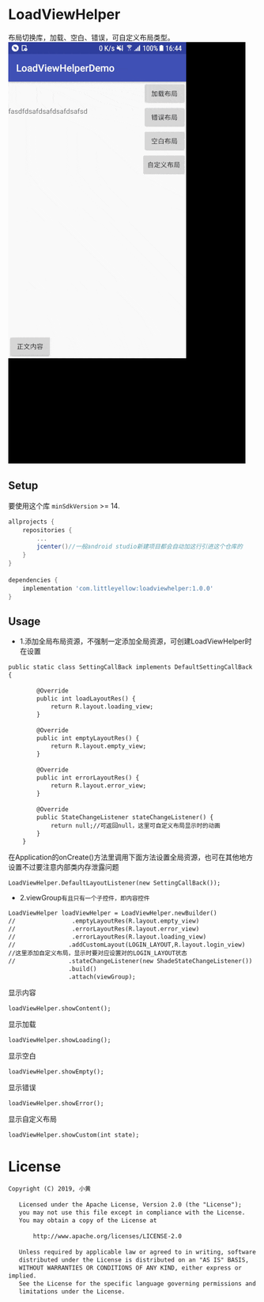 # LoadViewHelper
布局切换库，加载、空白、错误，可自定义布局类型。
![展示](https://raw.githubusercontent.com/cunmin/LoadViewHelper/master/5wbex-chpku.gif)
## Setup

要使用这个库 `minSdkVersion`  >= 14.

```gradle
allprojects {
    repositories {
        ...
        jcenter()//一般android studio新建项目都会自动加这行引进这个仓库的
    }
}

dependencies {
    implementation 'com.littleyellow:loadviewhelper:1.0.0'
}
```

## Usage
- 1.添加全局布局资源，不强制一定添加全局资源，可创建LoadViewHelper时在设置
```
public static class SettingCallBack implements DefaultSettingCallBack {

        @Override
        public int loadLayoutRes() {
            return R.layout.loading_view;
        }

        @Override
        public int emptyLayoutRes() {
            return R.layout.empty_view;
        }

        @Override
        public int errorLayoutRes() {
            return R.layout.error_view;
        }

        @Override
        public StateChangeListener stateChangeListener() {
            return null;//可返回null，这里可自定义布局显示时的动画
        }
    }
```
在Application的onCreate()方法里调用下面方法设置全局资源，也可在其他地方设置不过要注意内部类内存泄露问题
```
LoadViewHelper.DefaultLayoutListener(new SettingCallBack());
```

- 2.viewGroup`有且只有一个子控件，即内容控件`
```
LoadViewHelper loadViewHelper = LoadViewHelper.newBuilder()
//                .emptyLayoutRes(R.layout.empty_view)
//                .errorLayoutRes(R.layout.error_view)
//                .errorLayoutRes(R.layout.loading_view)
//               .addCustomLayout(LOGIN_LAYOUT,R.layout.login_view)    //这里添加自定义布局，显示时要对应设置对的LOGIN_LAYOUT状态
//               .stateChangeListener(new ShadeStateChangeListener())
                 .build()
                 .attach(viewGroup);
```


显示内容
```
loadViewHelper.showContent();
```
显示加载
```
loadViewHelper.showLoading();
```
显示空白
```
loadViewHelper.showEmpty();
```
显示错误
```
loadViewHelper.showError();
```
显示自定义布局
```
loadViewHelper.showCustom(int state);
```

# License

```
Copyright (C) 2019, 小黄
  
   Licensed under the Apache License, Version 2.0 (the "License");
   you may not use this file except in compliance with the License.
   You may obtain a copy of the License at 
 
       http://www.apache.org/licenses/LICENSE-2.0 

   Unless required by applicable law or agreed to in writing, software
   distributed under the License is distributed on an "AS IS" BASIS,
   WITHOUT WARRANTIES OR CONDITIONS OF ANY KIND, either express or implied.
   See the License for the specific language governing permissions and
   limitations under the License.
```



